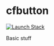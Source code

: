 # cfbutton

[![Launch Stack](https://cdn.rawgit.com/buildkite/cloudformation-launch-stack-button-svg/master/launch-stack.svg)](https://console.aws.amazon.com/cloudformation/home#/stacks/new?stackName=buildkite&templateURL=https://s3-us-west-2.amazonaws.com/stelligent-wolf-richard/ec2webserver.template)

Basic stuff
